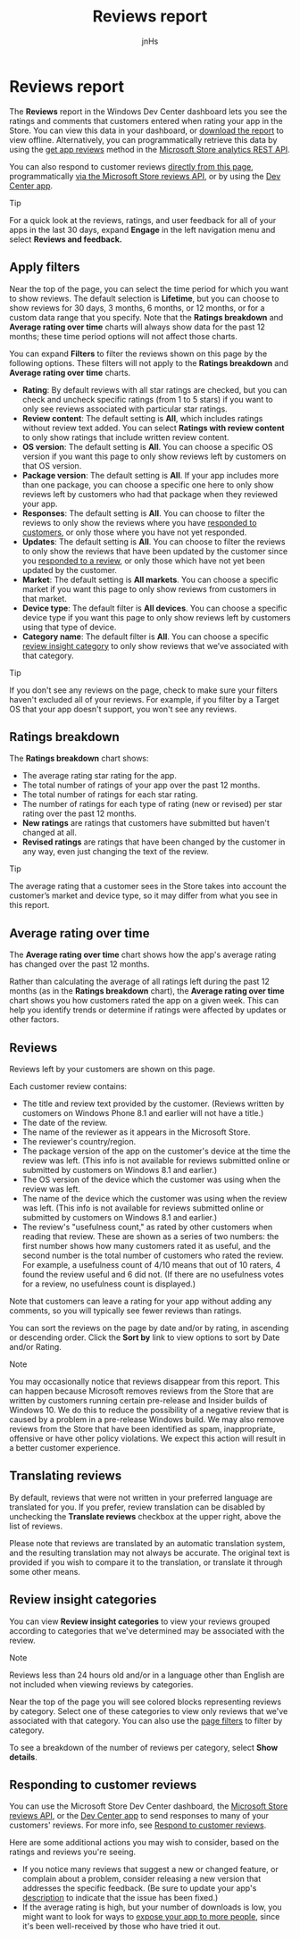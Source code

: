 ﻿---
author: jnHs
Description: The Reviews report in the Windows Dev Center dashboard lets you see the ratings and comments that customers entered when rating your app in the Store.
title: Reviews report
ms.assetid: E50C3A4D-1D8A-4E5B-8182-3FAD049F2A2D
ms.author: wdg-dev-content
ms.date: 09/27/2017
ms.topic: article
ms.prod: windows
ms.technology: uwp
keywords: windows 10, uwp
---

# Reviews report


The **Reviews** report in the Windows Dev Center dashboard lets you see the ratings and comments that customers entered when rating your app in the Store. You can view this data in your dashboard, or [download the report](download-analytic-reports.md) to view offline. Alternatively, you can programmatically retrieve this data by using the [get app reviews](../monetize/get-app-reviews.md) method in the [Microsoft Store analytics REST API](../monetize/access-analytics-data-using-windows-store-services.md).

You can also respond to customer reviews [directly from this page](respond-to-customer-reviews.md), programmatically [via the Microsoft Store reviews API](../monetize/submit-responses-to-app-reviews.md), or by using the [Dev Center app](https://www.microsoft.com/store/apps/dev-center/9nblggh4r5ws).

> [!TIP]
> For a quick look at the reviews, ratings, and user feedback for all of your apps in the last 30 days, expand **Engage** in the left navigation menu and select **Reviews and feedback.** 

## Apply filters

Near the top of the page, you can select the time period for which you want to show reviews. The default selection is **Lifetime**, but you can choose to show reviews for 30 days, 3 months, 6 months, or 12 months, or for a custom data range that you specify. Note that the **Ratings breakdown** and **Average rating over time** charts will always show data for the past 12 months; these time period options will not affect those charts.

You can expand **Filters** to filter the reviews shown on this page by the following options. These filters will not apply to the **Ratings breakdown** and **Average rating over time** charts.

-   **Rating**: By default reviews with all star ratings are checked, but you can check and uncheck specific ratings (from 1 to 5 stars) if you want to only see reviews associated with particular star ratings.
-   **Review content**: The default setting is **All**, which includes ratings without review text added. You can select **Ratings with review content** to only show ratings that include written review content.
-   **OS version**: The default setting is **All**. You can choose a specific OS version if you want this page to only show reviews left by customers on that OS version.
-   **Package version**: The default setting is **All**. If your app includes more than one package, you can choose a specific one here to only show reviews left by customers who had that package when they reviewed your app.
-   **Responses**: The default setting is **All**. You can choose to filter the reviews to only show the reviews where you have [responded to customers](respond-to-customer-reviews.md), or only those where you have not yet responded.
-   **Updates**: The default setting is **All**. You can choose to filter the reviews to only show the reviews that have been updated by the customer since you [responded to a review](respond-to-customer-reviews.md), or only those which have not yet been updated by the customer.
-   **Market**: The default setting is **All markets**. You can choose a specific market if you want this page to only show reviews from customers in that market.
-   **Device type**: The default filter is **All devices**. You can choose a specific device type if you want this page to only show reviews left by customers using that type of device.
-   **Category name**: The default filter is **All**. You can choose a specific [review insight category](#review-insight-categories) to only show reviews that we’ve associated with that category. 


> [!TIP]
> If you don't see any reviews on the page, check to make sure your filters haven't excluded all of your reviews. For example, if you filter by a Target OS that your app doesn't support, you won't see any reviews.


## Ratings breakdown

The **Ratings breakdown** chart shows: 
- The average rating star rating for the app.
- The total number of ratings of your app over the past 12 months.
- The total number of ratings for each star rating.
- The number of ratings for each type of rating (new or revised) per star rating over the past 12 months.
 - **New ratings** are ratings that customers have submitted but haven't changed at all.
 - **Revised ratings** are ratings that have been changed by the customer in any way, even just changing the text of the review.

> [!TIP]
> The average rating that a customer sees in the Store takes into account the customer’s market and device type, so it may differ from what you see in this report.


## Average rating over time

The **Average rating over time** chart shows how the app's average rating has changed over the past 12 months.

Rather than calculating the average of all ratings left during the past 12 months (as in the **Ratings breakdown** chart), the **Average rating over time** chart shows you how customers rated the app on a given week. This can help you identify trends or determine if ratings were affected by updates or other factors.


## Reviews

Reviews left by your customers are shown on this page.  

Each customer review contains:

-   The title and review text provided by the customer. (Reviews written by customers on Windows Phone 8.1 and earlier will not have a title.)
-   The date of the review.
-   The name of the reviewer as it appears in the Microsoft Store.
-   The reviewer's country/region.
-   The package version of the app on the customer's device at the time the review was left. (This info is not available for reviews submitted online or submitted by customers on Windows 8.1 and earlier.)
-   The OS version of the device which the customer was using when the review was left.
-   The name of the device which the customer was using when the review was left. (This info is not available for reviews submitted online or submitted by customers on Windows 8.1 and earlier.)
-   The review's "usefulness count," as rated by other customers when reading that review. These are shown as a series of two numbers: the first number shows how many customers rated it as useful, and the second number is the total number of customers who rated the review. For example, a usefulness count of 4/10 means that out of 10 raters, 4 found the review useful and 6 did not. (If there are no usefulness votes for a review, no usefulness count is displayed.)

Note that customers can leave a rating for your app without adding any comments, so you will typically see fewer reviews than ratings.

You can sort the reviews on the page by date and/or by rating, in ascending or descending order. Click the **Sort by** link to view options to sort by Date and/or Rating. 

> [!NOTE]
> You may occasionally notice that reviews disappear from this report. This can happen because Microsoft removes reviews from the Store that are written by customers running certain pre-release and Insider builds of Windows 10. We do this to reduce the possibility of a negative review that is caused by a problem in a pre-release Windows build. We may also remove reviews from the Store that have been identified as spam, inappropriate, offensive or have other policy violations. We expect this action will result in a better customer experience.


## Translating reviews

By default, reviews that were not written in your preferred language are translated for you. If you prefer, review translation can be disabled by unchecking the **Translate reviews** checkbox at the upper right, above the list of reviews.

Please note that reviews are translated by an automatic translation system, and the resulting translation may not always be accurate. The original text is provided if you wish to compare it to the translation, or translate it through some other means.


## Review insight categories

You can view **Review insight categories** to view your reviews grouped according to categories that we've determined may be associated with the review.

> [!NOTE]
> Reviews less than 24 hours old and/or in a language other than English are not included when viewing reviews by categories.

Near the top of the page you will see colored blocks representing reviews by category. Select one of these categories to view only reviews that we've associated with that category. You can also use the [page filters](#apply-filters) to filter by category.

To see a breakdown of the number of reviews per category, select **Show details**. 


## Responding to customer reviews

You can use the Microsoft Store Dev Center dashboard, the [Microsoft Store reviews API](../monetize/submit-responses-to-app-reviews.md), or the [Dev Center app](https://www.microsoft.com/store/apps/dev-center/9nblggh4r5ws) to send responses to many of your customers' reviews. For more info, see [Respond to customer reviews](respond-to-customer-reviews.md).

Here are some additional actions you may wish to consider, based on the ratings and reviews you're seeing.

-   If you notice many reviews that suggest a new or changed feature, or complain about a problem, consider releasing a new version that addresses the specific feedback. (Be sure to update your app's [description](create-app-descriptions.md) to indicate that the issue has been fixed.)
-   If the average rating is high, but your number of downloads is low, you might want to look for ways to [expose your app to more people](attract-customers-and-promote-your-apps.md), since it's been well-received by those who have tried it out.


 

 

 
